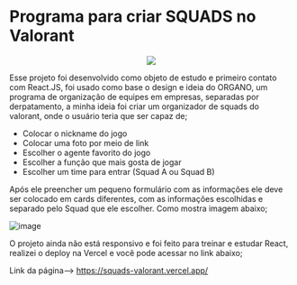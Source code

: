 # Programa para criar SQUADS no Valorant

<p align="center">

<img src='https://user-images.githubusercontent.com/100639279/211865535-d4bbbd24-2569-466c-965b-0fe6fa7a40d4.png'/>
  
</p>


Esse projeto foi desenvolvido como objeto de estudo e primeiro contato com React.JS, foi usado como base o design e ideia do ORGANO, um programa de organização de equipes em empresas, separadas por derpatamento, a minha ideia foi criar um organizador de squads do valorant, onde o usuário teria que ser capaz de;

- Colocar o nickname do jogo
- Colocar uma foto por meio de link
- Escolher o agente favorito do jogo
- Escolher a função que mais gosta de jogar
- Escolher um time para entrar (Squad A ou Squad B)


Após ele preencher um pequeno formulário com as informações ele deve ser colocado em cards diferentes, com as informações escolhidas e separado pelo Squad que ele escolher. Como mostra imagem abaixo;

![image](https://user-images.githubusercontent.com/100639279/211865286-b93e0a20-0adf-40f9-9118-144d541af4bb.png)

O projeto ainda não está responsivo e foi feito para treinar e estudar React, realizei o deploy na Vercel e você pode acessar no link abaixo;

Link da página--> https://squads-valorant.vercel.app/
